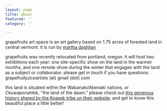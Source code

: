 ```yaml
---
layout: page
title: about
featured: ''
category: ''

---
```

grapefruits art space is an art gallery based on 1.75 acres of forested land in central vermont. it is run by [martha daghlian ](marthadaghlian.com)

grapefruits was recently relocated from portland, oregon. it will host two exhibitions each year: one site-specific show on the land in the warmer months, and one remote show during the winter that engages with the land as a subject or collaborator. please get in touch if you have questions: grapefruitjuiceartists (at) gmail (dot) com

this land is situated within the Wabanaki/Abenaki nations, or Ckuwaponahkik, "the land of the dawn." please check out [this generous history shared by the Koasek tribe on their website](https://koasekabenakination.com/our-history/), and get to know this beautiful place a little better!